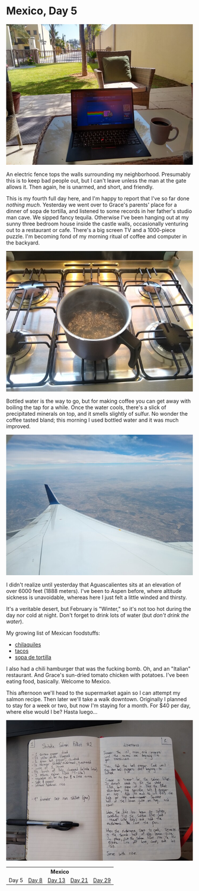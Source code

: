 Mexico, Day 5
=============

![](mexico_1_small.jpg)

An electric fence tops the walls surrounding my neighborhood.  Presumably
this is to keep bad people out, but I can't leave unless the man at the gate
allows it.  Then again, he is unarmed, and short, and friendly.

This is my fourth full day here, and I'm happy to report that I've so far
done _nothing much_. Yesterday we went over to Grace's parents' place for a
dinner of sopa de tortilla, and listened to some records in her father's
studio man cave. We sipped fancy tequila. Otherwise I've been hanging out at
my sunny three bedroom house inside the castle walls, occasionally venturing
out to a restaurant or cafe. There's a big screen TV and a 1000-piece
puzzle. I'm becoming fond of my morning ritual of coffee and computer in the
backyard.

![](mexico_2_small.jpg)

Bottled water is the way to go, but for making coffee you can get away with
boiling the tap for a while.  Once the water cools, there's a slick of
precipitated minerals on top, and it smells slightly of sulfur.  No wonder
the coffee tasted bland; this morning I used bottled water and it was much
improved.

![](mexico_3_small.jpg)

I didn't realize until yesterday that Aguascalientes sits at an elevation of
over 6000 feet (1888 meters).  I've been to Aspen before, where altitude
sickness is unavoidable, whereas here I just felt a little winded and thirsty.

It's a veritable desert, but February is "Winter," so it's not too hot
during the day nor cold at night.  Don't forget to drink lots of water (but
_don't drink the water_).

My growing list of Mexican foodstuffs:

- [chilaquiles][1]
- [tacos][2]
- [sopa de tortilla][3]

I also had a chili hamburger that was the fucking bomb. Oh, and an "Italian"
restaurant. And Grace's sun-dried tomato chicken with potatoes. I've been
eating food, basically. Welcome to Mexico.

This afternoon we'll head to the supermarket again so I can attempt my salmon
recipe.  Then later we'll take a walk downtown.  Originally I planned to stay
for a week or two, but now I'm staying for a month.  For $40 per day, where
else would I be?  Hasta luego...

![](mexico_4_small.jpg)

<table class="series">
  <tr><th colspan="5">Mexico</th></tr>
  <tr>
    <td>Day 5</td>
    <td><a href="mexico2.html">Day 8</a></td>
    <td><a href="mexico3.html">Day 13</a></td>
    <td><a href="mexico4.html">Day 21</a></td>
    <td><a href="mexico5.html">Day 29</a></td>
  </tr>
</table>

[1]: https://en.wikipedia.org/wiki/Chilaquiles
[2]: https://en.wikipedia.org/wiki/Taco
[3]: https://en.wikipedia.org/wiki/Tortilla_soup
